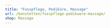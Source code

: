 ```yaml
---
title: "Fusspflege, Pediküre, Massage"
url: /bonstetten/fusspflege-pedikuere-massage/
shop: Massage
---
```

